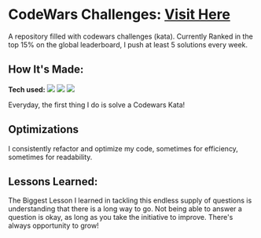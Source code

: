 
# CodeWars Challenges: <a target="_blank" href="https://www.codewars.com/users/aelishRollo" >Visit Here</a> 


A repository filled with codewars challenges (kata). Currently Ranked in the top 15% on the global leaderboard, I push at least 5 solutions every week.

## How It's Made:

**Tech used:** <img src="https://img.shields.io/static/v1?label=|&message=JAVASCRIPT&color=3c7f5d&style=plastic&logo=javascript"/> <img src="https://img.shields.io/static/v1?label=|&message=TYPESCRIPT&color=3178C6&style=plastic&logo=typescript"/> <img src="https://img.shields.io/static/v1?label=|&message=GO&color=00ADD8&style=plastic&logo=go"/>



Everyday, the first thing I do is solve a Codewars Kata! 

## Optimizations

I consistently refactor and optimize my code, sometimes for efficiency, sometimes for readability. 

## Lessons Learned:

The Biggest Lesson I learned in tackling this endless supply of questions is understanding that there is a long way to go. Not being able to answer a question is okay, as long as you take the initiative to improve. There's always opportunity to grow!
